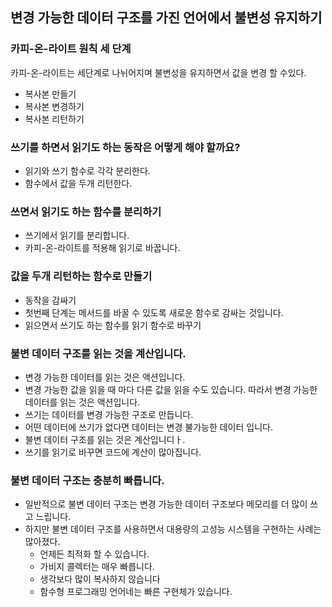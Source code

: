 ## 변경 가능한 데이터 구조를 가진 언어에서 불변성 유지하기

### 카피-온-라이트 원칙 세 단계
카피-온-라이트는 세단계로 나뉘어지며 불변성을 유지하면서 값을 변경 할 수있다.
 - 복사본 만들기
 - 복사본 변경하기
 - 복사본 리턴하기

### 쓰기를 하면서 읽기도 하는 동작은 어떻게 해야 할까요?
 - 읽기와 쓰기 함수로 각각 분리한다.
 - 함수에서 값을 두개 리턴한다.

### 쓰면서 읽기도 하는 함수를 분리하기 
 - 쓰기에서 읽기를 분리합니다.
 - 카피-온-라이트를 적용해 읽기로 바꿉니다.

### 값을 두개 리턴하는 함수로 만들기 
 - 동작을 감싸기
  - 첫번째 단계는 메서드를 바꿀 수 있도록 새로운 함수로 감싸는 것입니다.
 - 읽으면서 쓰기도 하는 함수를 읽기 함수로 바꾸기

### 불변 데이터 구조를 읽는 것을 계산입니다.
 - 변경 가능한 데이터를 읽는 것은 액션입니다.
  - 변경 가능한 값을 읽을 때 마다 다른 값을 읽을 수도 있습니다. 따라서 변경 가능한 데이터를 읽는 것은 액션입니다.
 - 쓰기는 데이터를 변경 가능한 구조로 만듭니다.
 - 어떤 데이터에 쓰기가 없다면 데이터는 변경 불가능한 데이터 입니다.
 - 불변 데이터 구조를 읽는 것은 계산입니디ㅏ.
 - 쓰기를 읽기로 바꾸면 코드에 계산이 많아집니다.

### 불변 데이터 구조는 충분히 빠릅니다.
 - 일반적으로 불변 데이터 구조는 변경 가능한 데이터 구조보다 메모리를 더 많이 쓰고 느립니다.
 - 하지만 불변 데이터 구조를 사용하면서 대용량의 고성능 시스템을 구현하는 사례는 많아졌다.
   - 언제든 최적화 할 수 있습니다.
   - 가비지 콜렉터는 매우 빠릅니다.
   - 생각보다 많이 복사하지 않습니다
   - 함수형 프로그래밍 언어네는 빠른 구현체가 있습니다.
  
